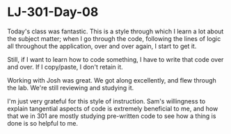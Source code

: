 # LJ-301-Day-08

Today's class was fantastic. This is a style through which I learn a lot about the subject matter; when I go through the code, following the lines of logic all throughout the application, over and over again, I start to get it.

Still, if I want to learn how to code something, I have to write that code over and over. If I copy/paste, I don't retain it.

Working with Josh was great. We got along excellently, and flew through the lab. We're still reviewing and studying it.

I'm just very grateful for this style of instruction. Sam's willingness to explain tangential aspects of code is extremely beneficial to me, and how that we in 301 are mostly studying pre-written code to see how a thing is done is so helpful to me.

